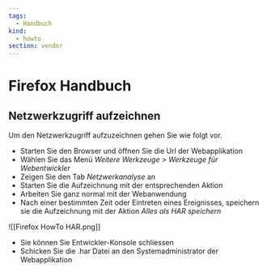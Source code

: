```yaml
---
tags:
  - Handbuch
kind:
  - howto
section: vendor
---
```


# Firefox Handbuch

## Netzwerkzugriff aufzeichnen

Um den Netzwerkzugriff aufzuzeichnen gehen Sie wie folgt vor.

- Starten Sie den Browser und öffnen Sie die Url der Webapplikation
- Wählen Sie das Menü _Weitere Werkzeuge > Werkzeuge für Webentwickler_
- Zeigen Sie den Tab _Netzwerkanalyse_ an
- Starten Sie die Aufzeichnung mit der entsprechenden Aktion
- Arbeiten Sie ganz normal mit der Webanwendung
- Nach einer bestimmten Zeit oder Eintreten eines Ereignisses, speichern sie die Aufzeichnung mit der Aktion _Alles als HAR speichern_

![[Firefox HowTo HAR.png]]

- Sie können Sie Entwickler-Konsole schliessen
- Schicken Sie die .har Datei an den Systemadministrator der Webapplikation
